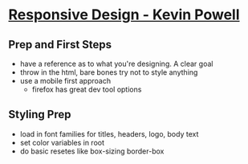
# [Responsive Design - Kevin Powell](https://www.youtube.com/watch?v=zyNhxN6sToM)

## Prep and First Steps

* have a reference as to what you're designing. A clear goal
* throw in the html, bare bones try not to style anything
* use a mobile first approach
  * firefox has great dev tool options
  
## Styling Prep

* load in font families for titles, headers, logo, body text
* set color variables in root
* do basic resetes like box-sizing border-box
